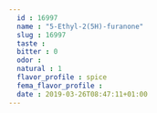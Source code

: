 ```yaml
---
  id : 16997
  name : "5-Ethyl-2(5H)-furanone"
  slug : 16997
  taste : 
  bitter : 0
  odor : 
  natural : 1
  flavor_profile : spice
  fema_flavor_profile : 
  date : 2019-03-26T08:47:11+01:00
---
```



